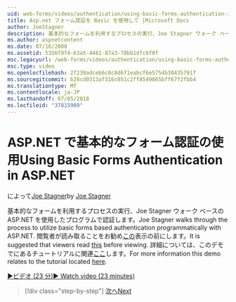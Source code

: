 ```yaml
---
uid: web-forms/videos/authentication/using-basic-forms-authentication-in-aspnet
title: Asp.net フォーム認証を Basic を使用して |Microsoft Docs
author: JoeStagner
description: 基本的なフォームを利用するプロセスの実行、Joe Stagner ウォーク ベースの ASP.NET を使用したプログラムで認証します。 ビューアーにこの前に読むことをお勧めしています.
ms.author: aspnetcontent
ms.date: 07/16/2008
ms.assetid: 5356f9f4-63a5-4481-87a3-78bb1dfc6f0f
msc.legacyurl: /web-forms/videos/authentication/using-basic-forms-authentication-in-aspnet
msc.type: video
ms.openlocfilehash: 2f239adceb6c8c8d6f1eabcf6e5754b30435791f
ms.sourcegitcommit: b28cd0313af316c051c2ff8549865bff67f2fbb4
ms.translationtype: MT
ms.contentlocale: ja-JP
ms.lasthandoff: 07/05/2018
ms.locfileid: "37815909"
---
```

<a name="using-basic-forms-authentication-in-aspnet"></a><span data-ttu-id="0013e-104">ASP.NET で基本的なフォーム認証の使用</span><span class="sxs-lookup"><span data-stu-id="0013e-104">Using Basic Forms Authentication in ASP.NET</span></span>
====================
<span data-ttu-id="0013e-105">によって[Joe Stagner](https://github.com/JoeStagner)</span><span class="sxs-lookup"><span data-stu-id="0013e-105">by [Joe Stagner](https://github.com/JoeStagner)</span></span>

<span data-ttu-id="0013e-106">基本的なフォームを利用するプロセスの実行、Joe Stagner ウォーク ベースの ASP.NET を使用したプログラムで認証します。</span><span class="sxs-lookup"><span data-stu-id="0013e-106">Joe Stagner walks through the process to utilize basic forms based authentication programmatically with ASP.NET.</span></span> <span data-ttu-id="0013e-107">閲覧者が読み取ることをお勧め[この](../../overview/older-versions-security/introduction/security-basics-and-asp-net-support-vb.md)表示の前にします。</span><span class="sxs-lookup"><span data-stu-id="0013e-107">It is suggested that viewers read [this](../../overview/older-versions-security/introduction/security-basics-and-asp-net-support-vb.md) before viewing.</span></span> <span data-ttu-id="0013e-108">詳細については、このデモでにあるチュートリアルに関連[ここ](../../overview/older-versions-security/introduction/an-overview-of-forms-authentication-vb.md)します。</span><span class="sxs-lookup"><span data-stu-id="0013e-108">For more information this demo relates to the tutorial located [here](../../overview/older-versions-security/introduction/an-overview-of-forms-authentication-vb.md).</span></span>

[<span data-ttu-id="0013e-109">&#9654;ビデオ (23 分)</span><span class="sxs-lookup"><span data-stu-id="0013e-109">&#9654; Watch video (23 minutes)</span></span>](https://channel9.msdn.com/Blogs/ASP-NET-Site-Videos/using-basic-forms-authentication-in-aspnet)

> [!div class="step-by-step"]
> [<span data-ttu-id="0013e-110">次へ</span><span class="sxs-lookup"><span data-stu-id="0013e-110">Next</span></span>](how-to-change-the-forms-authentication-properties.md)
